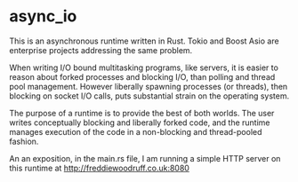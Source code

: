 # async_io

This is an asynchronous runtime written in Rust. Tokio and Boost Asio are enterprise projects addressing the same problem.

When writing I/O bound multitasking programs, like servers, it is easier to reason about forked processes and blocking I/O, than polling and thread pool management. However liberally spawning processes (or threads), then blocking on socket I/O calls, puts substantial strain on the operating system.

The purpose of a runtime is to provide the best of both worlds. The user writes conceptually blocking and liberally forked code, and the runtime manages execution of the code in a non-blocking and thread-pooled fashion.

An an exposition, in the main.rs file, I am running a simple HTTP server on this runtime at http://freddiewoodruff.co.uk:8080

